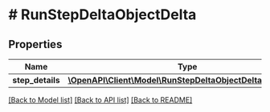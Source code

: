 # # RunStepDeltaObjectDelta

## Properties

Name | Type | Description | Notes
------------ | ------------- | ------------- | -------------
**step_details** | [**\OpenAPI\Client\Model\RunStepDeltaObjectDeltaStepDetails**](RunStepDeltaObjectDeltaStepDetails.md) |  | [optional]

[[Back to Model list]](../../README.md#models) [[Back to API list]](../../README.md#endpoints) [[Back to README]](../../README.md)
